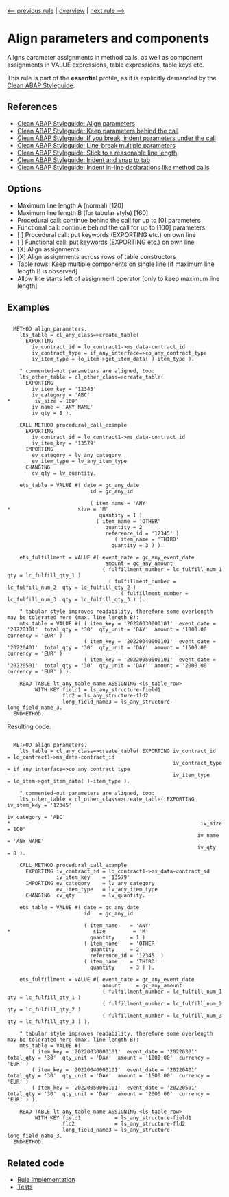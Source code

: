 [<-- previous rule](AlignSelectListsRule.md) | [overview](../rules.md) | [next rule -->](AlignLogicalExpressionsRule.md)

# Align parameters and components

Aligns parameter assignments in method calls, as well as component assignments in VALUE expressions, table expressions, table keys etc.

This rule is part of the **essential** profile, as it is explicitly demanded by the [Clean ABAP Styleguide](https://github.com/SAP/styleguides/blob/main/clean-abap/CleanABAP.md).

## References

* [Clean ABAP Styleguide: Align parameters](https://github.com/SAP/styleguides/blob/main/clean-abap/CleanABAP.md#align-parameters)
* [Clean ABAP Styleguide: Keep parameters behind the call](https://github.com/SAP/styleguides/blob/main/clean-abap/CleanABAP.md#keep-parameters-behind-the-call)
* [Clean ABAP Styleguide: If you break, indent parameters under the call](https://github.com/SAP/styleguides/blob/main/clean-abap/CleanABAP.md#if-you-break-indent-parameters-under-the-call)
* [Clean ABAP Styleguide: Line-break multiple parameters](https://github.com/SAP/styleguides/blob/main/clean-abap/CleanABAP.md#line-break-multiple-parameters)
* [Clean ABAP Styleguide: Stick to a reasonable line length](https://github.com/SAP/styleguides/blob/main/clean-abap/CleanABAP.md#stick-to-a-reasonable-line-length)
* [Clean ABAP Styleguide: Indent and snap to tab](https://github.com/SAP/styleguides/blob/main/clean-abap/CleanABAP.md#indent-and-snap-to-tab)
* [Clean ABAP Styleguide: Indent in-line declarations like method calls](https://github.com/SAP/styleguides/blob/main/clean-abap/CleanABAP.md#indent-in-line-declarations-like-method-calls)

## Options

* Maximum line length A \(normal\) \[120\] 
* Maximum line length B \(for tabular style\) \[160\] 
* Procedural call: continue behind the call for up to \[0\] parameters
* Functional call: continue behind the call for up to \[100\] parameters
* \[ \] Procedural call: put keywords \(EXPORTING etc.\) on own line
* \[ \] Functional call: put keywords \(EXPORTING etc.\) on own line
* \[X\] Align assignments
* \[X\] Align assignments across rows of table constructors
* Table rows: Keep multiple components on single line \[if maximum line length B is observed\]
* Allow line starts left of assignment operator \[only to keep maximum line length\]

## Examples


```ABAP

  METHOD align_parameters.
    lts_table = cl_any_class=>create_table(
      EXPORTING
        iv_contract_id = lo_contract1->ms_data-contract_id
        iv_contract_type = if_any_interface=>co_any_contract_type
        iv_item_type = lo_item->get_item_data( )-item_type ).

    " commented-out parameters are aligned, too:
    lts_other_table = cl_other_class=>create_table(
      EXPORTING
        iv_item_key = '12345'
        iv_category = 'ABC'
*        iv_size = 100'
        iv_name = 'ANY_NAME'
        iv_qty = 8 ).

    CALL METHOD procedural_call_example
      EXPORTING
        iv_contract_id = lo_contract1->ms_data-contract_id
        iv_item_key = '13579'
      IMPORTING
        ev_category = lv_any_category
        ev_item_type = lv_any_item_type
      CHANGING
        cv_qty = lv_quantity.

    ets_table = VALUE #( date = gc_any_date
                           id = gc_any_id

                           ( item_name = 'ANY'
*                      size = 'M'
                              quantity = 1 )
                             ( item_name = 'OTHER'
                                quantity = 2
                                reference_id = '12345' )
                                   ( item_name = 'THIRD'
                                  quantity = 3 ) ).

    ets_fulfillment = VALUE #( event_date = gc_any_event_date
                                amount = gc_any_amount
                               ( fulfillment_number = lc_fulfill_num_1  qty = lc_fulfill_qty_1 )
                                 ( fulfillment_number = lc_fulfill_num_2  qty = lc_fulfill_qty_2 )
                                     ( fulfillment_number = lc_fulfill_num_3  qty = lc_fulfill_qty_3 ) ).

    " tabular style improves readability, therefore some overlength may be tolerated here (max. line length B):
    mts_table = VALUE #( ( item_key = '20220030000101'  event_date = '20220301'  total_qty = '30'  qty_unit = 'DAY'  amount = '1000.00'  currency = 'EUR' )
                         ( item_key = '20220040000101'  event_date = '20220401'  total_qty = '30'  qty_unit = 'DAY'  amount = '1500.00'  currency = 'EUR' )
                         ( item_key = '20220050000101'  event_date = '20220501'  total_qty = '30'  qty_unit = 'DAY'  amount = '2000.00'  currency = 'EUR' ) ).

    READ TABLE lt_any_table_name ASSIGNING <ls_table_row> 
         WITH KEY field1 = ls_any_structure-field1
                  fld2 = ls_any_structure-fld2
                  long_field_name3 = ls_any_structure-long_field_name_3.
  ENDMETHOD.
```

Resulting code:

```ABAP

  METHOD align_parameters.
    lts_table = cl_any_class=>create_table( EXPORTING iv_contract_id   = lo_contract1->ms_data-contract_id
                                                      iv_contract_type = if_any_interface=>co_any_contract_type
                                                      iv_item_type     = lo_item->get_item_data( )-item_type ).

    " commented-out parameters are aligned, too:
    lts_other_table = cl_other_class=>create_table( EXPORTING iv_item_key = '12345'
                                                              iv_category = 'ABC'
*                                                              iv_size     = 100'
                                                              iv_name     = 'ANY_NAME'
                                                              iv_qty      = 8 ).

    CALL METHOD procedural_call_example
      EXPORTING iv_contract_id = lo_contract1->ms_data-contract_id
                iv_item_key    = '13579'
      IMPORTING ev_category    = lv_any_category
                ev_item_type   = lv_any_item_type
      CHANGING  cv_qty         = lv_quantity.

    ets_table = VALUE #( date = gc_any_date
                         id   = gc_any_id

                         ( item_name    = 'ANY'
*                           size         = 'M'
                           quantity     = 1 )
                         ( item_name    = 'OTHER'
                           quantity     = 2
                           reference_id = '12345' )
                         ( item_name    = 'THIRD'
                           quantity     = 3 ) ).

    ets_fulfillment = VALUE #( event_date = gc_any_event_date
                               amount     = gc_any_amount
                               ( fulfillment_number = lc_fulfill_num_1  qty = lc_fulfill_qty_1 )
                               ( fulfillment_number = lc_fulfill_num_2  qty = lc_fulfill_qty_2 )
                               ( fulfillment_number = lc_fulfill_num_3  qty = lc_fulfill_qty_3 ) ).

    " tabular style improves readability, therefore some overlength may be tolerated here (max. line length B):
    mts_table = VALUE #(
        ( item_key = '20220030000101'  event_date = '20220301'  total_qty = '30'  qty_unit = 'DAY'  amount = '1000.00'  currency = 'EUR' )
        ( item_key = '20220040000101'  event_date = '20220401'  total_qty = '30'  qty_unit = 'DAY'  amount = '1500.00'  currency = 'EUR' )
        ( item_key = '20220050000101'  event_date = '20220501'  total_qty = '30'  qty_unit = 'DAY'  amount = '2000.00'  currency = 'EUR' ) ).

    READ TABLE lt_any_table_name ASSIGNING <ls_table_row>
         WITH KEY field1           = ls_any_structure-field1
                  fld2             = ls_any_structure-fld2
                  long_field_name3 = ls_any_structure-long_field_name_3.
  ENDMETHOD.
```

## Related code

* [Rule implementation](../../com.sap.adt.abapcleaner/src/com/sap/adt/abapcleaner/rules/alignment/AlignParametersRule.java)
* [Tests](../../test/com.sap.adt.abapcleaner.test/src/com/sap/adt/abapcleaner/rules/alignment/AlignParametersTest.java)

